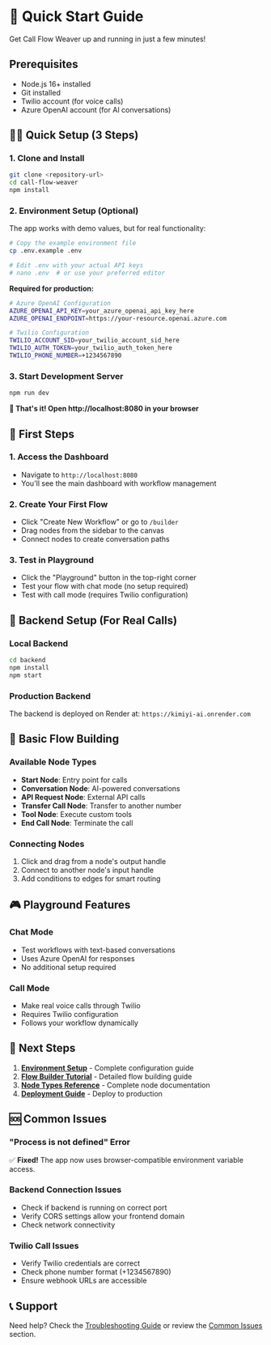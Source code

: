 # 🚀 Quick Start Guide

Get Call Flow Weaver up and running in just a few minutes!

## Prerequisites

- Node.js 16+ installed
- Git installed
- Twilio account (for voice calls)
- Azure OpenAI account (for AI conversations)

## 🏃‍♂️ Quick Setup (3 Steps)

### 1. Clone and Install

```bash
git clone <repository-url>
cd call-flow-weaver
npm install
```

### 2. Environment Setup (Optional)

The app works with demo values, but for real functionality:

```bash
# Copy the example environment file
cp .env.example .env

# Edit .env with your actual API keys
# nano .env  # or use your preferred editor
```

**Required for production:**
```bash
# Azure OpenAI Configuration
AZURE_OPENAI_API_KEY=your_azure_openai_api_key_here
AZURE_OPENAI_ENDPOINT=https://your-resource.openai.azure.com

# Twilio Configuration
TWILIO_ACCOUNT_SID=your_twilio_account_sid_here
TWILIO_AUTH_TOKEN=your_twilio_auth_token_here
TWILIO_PHONE_NUMBER=+1234567890
```

### 3. Start Development Server

```bash
npm run dev
```

**🎉 That's it! Open http://localhost:8080 in your browser**

## 🎯 First Steps

### 1. Access the Dashboard
- Navigate to `http://localhost:8080`
- You'll see the main dashboard with workflow management

### 2. Create Your First Flow
- Click "Create New Workflow" or go to `/builder`
- Drag nodes from the sidebar to the canvas
- Connect nodes to create conversation paths

### 3. Test in Playground
- Click the "Playground" button in the top-right corner
- Test your flow with chat mode (no setup required)
- Test with call mode (requires Twilio configuration)

## 🔧 Backend Setup (For Real Calls)

### Local Backend
```bash
cd backend
npm install
npm start
```

### Production Backend
The backend is deployed on Render at: `https://kimiyi-ai.onrender.com`

## 🎨 Basic Flow Building

### Available Node Types
- **Start Node**: Entry point for calls
- **Conversation Node**: AI-powered conversations
- **API Request Node**: External API calls
- **Transfer Call Node**: Transfer to another number
- **Tool Node**: Execute custom tools
- **End Call Node**: Terminate the call

### Connecting Nodes
1. Click and drag from a node's output handle
2. Connect to another node's input handle
3. Add conditions to edges for smart routing

## 🎮 Playground Features

### Chat Mode
- Test workflows with text-based conversations
- Uses Azure OpenAI for responses
- No additional setup required

### Call Mode
- Make real voice calls through Twilio
- Requires Twilio configuration
- Follows your workflow dynamically

## 🚀 Next Steps

1. **[Environment Setup](./environment-setup.md)** - Complete configuration guide
2. **[Flow Builder Tutorial](./flow-builder.md)** - Detailed flow building guide
3. **[Node Types Reference](./node-types.md)** - Complete node documentation
4. **[Deployment Guide](../deployment/production.md)** - Deploy to production

## 🆘 Common Issues

### "Process is not defined" Error
✅ **Fixed!** The app now uses browser-compatible environment variable access.

### Backend Connection Issues
- Check if backend is running on correct port
- Verify CORS settings allow your frontend domain
- Check network connectivity

### Twilio Call Issues
- Verify Twilio credentials are correct
- Check phone number format (+1234567890)
- Ensure webhook URLs are accessible

## 📞 Support

Need help? Check the [Troubleshooting Guide](../troubleshooting/common-issues.md) or review the [Common Issues](../troubleshooting/common-issues.md) section.
